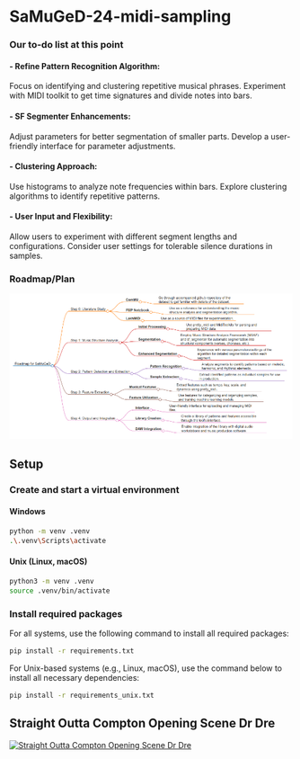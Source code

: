 # SaMuGeD-24-midi-sampling

### Our to-do list at this point
#### - Refine Pattern Recognition Algorithm:
Focus on identifying and clustering repetitive musical phrases.
Experiment with MIDI toolkit to get time signatures and divide notes into bars.
#### - SF Segmenter Enhancements:
Adjust parameters for better segmentation of smaller parts.
Develop a user-friendly interface for parameter adjustments.
#### - Clustering Approach:
Use histograms to analyze note frequencies within bars.
Explore clustering algorithms to identify repetitive patterns.
#### - User Input and Flexibility:
Allow users to experiment with different segment lengths and configurations.
Consider user settings for tolerable silence durations in samples.

### Roadmap/Plan
![Roadmap for SaMuGeD](/docs/Roadmap_for_SaMuGeD.png) 

## Setup
### Create and start a virtual environment
#### Windows
```sh
python -m venv .venv
.\.venv\Scripts\activate
```

#### Unix (Linux, macOS)
```sh
python3 -m venv .venv
source .venv/bin/activate
```

### Install required packages
For all systems, use the following command to install all required packages:
```sh
pip install -r requirements.txt
```
For Unix-based systems (e.g., Linux, macOS), use the command below to install all necessary dependencies:
```sh
pip install -r requirements_unix.txt
```

## Straight Outta Compton Opening Scene Dr Dre

[![Straight Outta Compton Opening Scene Dr Dre](https://img.youtube.com/vi/eiknHyeNCpY/0.jpg)](https://www.youtube.com/embed/eiknHyeNCpY)

